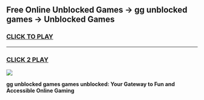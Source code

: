 
## Free Online Unblocked Games → gg unblocked games → Unblocked Games
<h3>
<a href="https://premium.freeplayer.one?title=gg_unblocked_games&ref=21F">CLICK TO PLAY</a></h3>
<hr>

<h3>
<a href="https://premium.freeplayer.one?title=gg_unblocked_games&ref=21F">CLICK 2 PLAY</a>
  
</h3>

<a href="https://premium.freeplayer.one?title=gg_unblocked_games&ref=21F/"><img src="https://clearcache.store/games.png"></a>


**gg unblocked games games unblocked: Your Gateway to Fun and Accessible Online Gaming**
